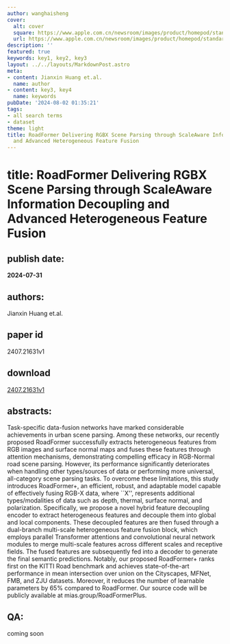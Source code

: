 ```yaml
---
author: wanghaisheng
cover:
  alt: cover
  square: https://www.apple.com.cn/newsroom/images/product/homepod/standard/Apple-HomePod-hero-230118_big.jpg.large_2x.jpg
  url: https://www.apple.com.cn/newsroom/images/product/homepod/standard/Apple-HomePod-hero-230118_big.jpg.large_2x.jpg
description: ''
featured: true
keywords: key1, key2, key3
layout: ../../layouts/MarkdownPost.astro
meta:
- content: Jianxin Huang et.al.
  name: author
- content: key3, key4
  name: keywords
pubDate: '2024-08-02 01:35:21'
tags:
- all search terms
- dataset
theme: light
title: RoadFormer Delivering RGBX Scene Parsing through ScaleAware Information Decoupling
  and Advanced Heterogeneous Feature Fusion
---
```


# title: RoadFormer Delivering RGBX Scene Parsing through ScaleAware Information Decoupling and Advanced Heterogeneous Feature Fusion 
## publish date: 
**2024-07-31** 
## authors: 
  Jianxin Huang et.al. 
## paper id
2407.21631v1
## download
[2407.21631v1](http://arxiv.org/abs/2407.21631v1)
## abstracts:
Task-specific data-fusion networks have marked considerable achievements in urban scene parsing. Among these networks, our recently proposed RoadFormer successfully extracts heterogeneous features from RGB images and surface normal maps and fuses these features through attention mechanisms, demonstrating compelling efficacy in RGB-Normal road scene parsing. However, its performance significantly deteriorates when handling other types/sources of data or performing more universal, all-category scene parsing tasks. To overcome these limitations, this study introduces RoadFormer+, an efficient, robust, and adaptable model capable of effectively fusing RGB-X data, where ``X'', represents additional types/modalities of data such as depth, thermal, surface normal, and polarization. Specifically, we propose a novel hybrid feature decoupling encoder to extract heterogeneous features and decouple them into global and local components. These decoupled features are then fused through a dual-branch multi-scale heterogeneous feature fusion block, which employs parallel Transformer attentions and convolutional neural network modules to merge multi-scale features across different scales and receptive fields. The fused features are subsequently fed into a decoder to generate the final semantic predictions. Notably, our proposed RoadFormer+ ranks first on the KITTI Road benchmark and achieves state-of-the-art performance in mean intersection over union on the Cityscapes, MFNet, FMB, and ZJU datasets. Moreover, it reduces the number of learnable parameters by 65\% compared to RoadFormer. Our source code will be publicly available at mias.group/RoadFormerPlus.
## QA:
coming soon
